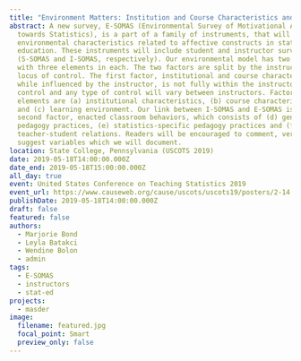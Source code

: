 ```yaml
---
title: "Environment Matters: Institution and Course Characteristics and Pedagogy"
abstract: A new survey, E-SOMAS (Environmental Survey of Motivational Attitudes
  towards Statistics), is a part of a family of instruments, that will measure
  environmental characteristics related to affective constructs in statistics
  education. These instruments will include student and instructor surveys
  (S-SOMAS and I-SOMAS, respectively). Our environmental model has two factors
  with three elements in each. The two factors are split by the instructor’s
  locus of control. The first factor, institutional and course characteristics,
  while influenced by the instructor, is not fully within the instructor’s
  control and any type of control will vary between instructors. Factor 1’s
  elements are (a) institutional characteristics, (b) course characteristics,
  and (c) learning environment. Our link between I-SOMAS and E-SOMAS is the
  second factor, enacted classroom behaviors, which consists of (d) general
  pedagogy practices, (e) statistics-specific pedagogy practices and (f)
  teacher-student relations. Readers will be encouraged to comment, verify, and
  suggest variables which we will document.
location: State College, Pennsylvania (USCOTS 2019)
date: 2019-05-18T14:00:00.000Z
date_end: 2019-05-18T15:00:00.000Z
all_day: true
event: United States Conference on Teaching Statistics 2019
event_url: https://www.causeweb.org/cause/uscots/uscots19/posters/2-14
publishDate: 2019-05-18T14:00:00.000Z
draft: false
featured: false
authors:
  - Marjorie Bond
  - Leyla Batakci
  - Wendine Bolon
  - admin
tags:
  - E-SOMAS
  - instructors
  - stat-ed
projects:
  - masder
image:
  filename: featured.jpg
  focal_point: Smart
  preview_only: false
---
```


